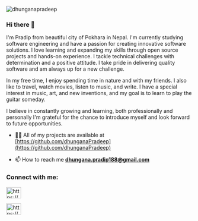 
<p align="left"> <img src="https://komarev.com/ghpvc/?username=dhunganapradeep&label=Profile%20views&color=0e75b6&style=flat" alt="dhunganapradeep" /> </p>

### Hi there 👋

 I'm Pradip from beautiful city of Pokhara in Nepal. I'm currently studying software engineering and have a passion for creating innovative software solutions. I love learning and expanding my skills through open source projects and hands-on experience.
I tackle technical challenges with determination and a positive attitude. I take pride in delivering quality software and am always up for a new challenge.

In my free time, I enjoy spending time in nature and with my friends. I also like to travel, watch movies, listen to music, and write. I have a special interest in music, art, and new inventions, and my goal is to learn to play the guitar someday.

I believe in constantly growing and learning, both professionally and personally I'm grateful for the chance to introduce myself and look forward to future opportunities.


- 👨‍💻 All of my projects are available at [https://github.com/dhunganaPradeep](https://github.com/dhunganaPradeep)

- 📫 How to reach me **dhungana.pradip188@gmail.com**

<h3 align="left">Connect with me:</h3>
<p align="left">
<a href="https://instagram.com/https://www.instagram.com/pradeep_dhungana/" target="blank"><img align="center" src="https://raw.githubusercontent.com/rahuldkjain/github-profile-readme-generator/master/src/images/icons/Social/instagram.svg" alt="https://www.instagram.com/pradeep_dhungana/" height="30" width="40" /></a>
</p>
<a href="https://linkedin.com/in/https://www.linkedin.com/in/pradip-dhungana-a99773244/" target="blank"><img align="center" src="https://raw.githubusercontent.com/rahuldkjain/github-profile-readme-generator/master/src/images/icons/Social/linked-in-alt.svg" alt="https://www.linkedin.com/in/pradip-dhungana-a99773244/" height="30" width="40" /></a>
</p>
